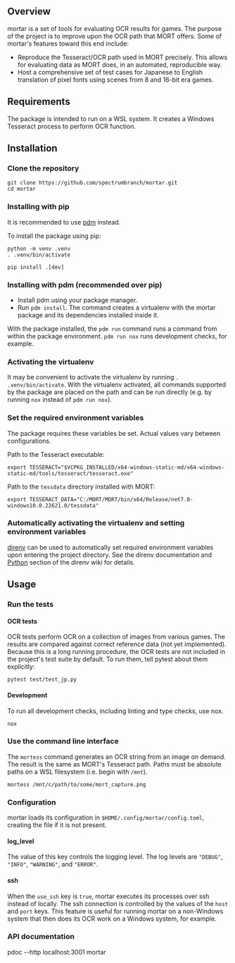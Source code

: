 ## Overview

mortar is a set of tools for evaluating OCR results for games. The purpose of
the project is to improve upon the OCR path that MORT offers. Some of mortar's
features toward this end include:

- Reproduce the Tesseract/OCR path used in MORT precisely. This allows for
  evaluating data as MORT does, in an automated, reproducible way.
- Host a comprehensive set of test cases for Japanese to English translation of
  pixel fonts using scenes from 8 and 16-bit era games.

## Requirements

The package is intended to run on a WSL system. It creates a Windows Tesseract
process to perform OCR function.

## Installation

### Clone the repository

```
git clone https://github.com/spectrumbranch/mortar.git
cd mortar
```

### Installing with pip

It is recommended to use [pdm](#installing-with-pdm-recommended-over-pip)
instead.

To install the package using pip:

```
python -m venv .venv
. .venv/bin/activate

pip install .[dev]
```

### Installing with pdm (recommended over pip)

- Install pdm using your package manager.
- Run `pdm install`. The command creates a virtualenv with the mortar package
  and its dependencies installed inside it.

With the package installed, the `pdm run` command runs a command from within
the package environment. `pdm run nox` runs development checks, for example.

### Activating the virtualenv

It may be convenient to activate the virtualenv by running
`. .venv/bin/activate`. With the virtualenv activated, all commands supported by
the package are placed on the path and can be run directly (e.g. by running
`nox` instead of `pdm run nox`).

### Set the required environment variables

The package requires these variables be set. Actual values vary between
configurations.

Path to the Tesseract executable:

```
export TESSERACT="$VCPKG_INSTALLED/x64-windows-static-md/x64-windows-static-md/tools/tesseract/tesseract.exe"
```

Path to the `tessdata` directory installed with MORT:

```
export TESSERACT_DATA="C:/MORT/MORT/bin/x64/Release/net7.0-windows10.0.22621.0/tessdata"
```

### Automatically activating the virtualenv and setting environment variables

[direnv](https://direnv.net/) can be used to automatically set required
environment variables upon entering the project directory. See the direnv
documentation and [Python](https://github.com/direnv/direnv/wiki/Python)
section of the direnv wiki for details.

## Usage

### Run the tests

#### OCR tests

OCR tests perform OCR on a collection of images from various games. The
results are compared against correct reference data (not yet implemented).
Because this is a long running procedure, the OCR tests are not included in the
project's test suite by default. To run them, tell pytest about them explicitly:

```
pytest test/test_jp.py
```

#### Development

To run all development checks, including linting and type checks, use nox.

```
nox
```

### Use the command line interface

The `mortess` command generates an OCR string from an image on demand. The
result is the same as MORT's Tesseract path. Paths must be absolute paths on a
WSL filesystem (i.e. begin with `/mnt`).

```
mortess /mnt/c/path/to/some/mort_capture.png
```

### Configuration

mortar loads its configuration in `$HOME/.config/mortar/config.toml`, creating
the file if it is not present.

#### log_level

The value of this key controls the logging level. The log levels are `"DEBUG"`,
`"INFO"`, `"WARNING"`, and `"ERROR"`.

#### ssh

When the `use_ssh` key is `true`, mortar executes its processes over ssh
instead of locally. The ssh connection is controlled by the values of the `host`
and `port` keys. This feature is useful for running mortar on a non-Windows
system that then does its OCR work on a Windows system, for example.

### API documentation

pdoc --http localhost:3001 mortar
